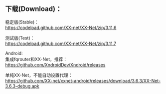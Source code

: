 
## 下载(Download)：
稳定版(Stable)：  
https://codeload.github.com/XX-net/XX-Net/zip/3.11.6


测试版(Test)：  
https://codeload.github.com/XX-net/XX-Net/zip/3.11.7


Android:  
集成fqrouter和XX-Net，推荐：  
https://github.com/XndroidDev/Xndroid/releases

单纯XX-Net，不能自动设置代理：    
https://github.com/XX-net/xxnet-android/releases/download/3.6.3/XX-Net-3.6.3-debug.apk
